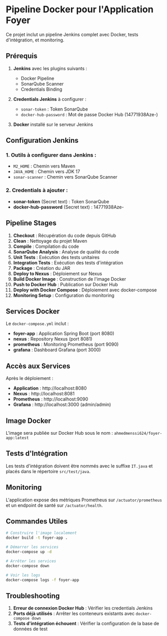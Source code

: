 # Pipeline Docker pour l'Application Foyer

Ce projet inclut un pipeline Jenkins complet avec Docker, tests d'intégration, et monitoring.

## Prérequis

1. **Jenkins** avec les plugins suivants :
   - Docker Pipeline
   - SonarQube Scanner
   - Credentials Binding

2. **Credentials Jenkins** à configurer :
   - `sonar-token` : Token SonarQube
   - `docker-hub-password` : Mot de passe Docker Hub (14771938Aze-)

3. **Docker** installé sur le serveur Jenkins

## Configuration Jenkins

### 1. Outils à configurer dans Jenkins :
- `M2_HOME` : Chemin vers Maven
- `JAVA_HOME` : Chemin vers JDK 17
- `sonar-scanner` : Chemin vers SonarQube Scanner

### 2. Credentials à ajouter :
- **sonar-token** (Secret text) : Token SonarQube
- **docker-hub-password** (Secret text) : 14771938Aze-

## Pipeline Stages

1. **Checkout** : Récupération du code depuis GitHub
2. **Clean** : Nettoyage du projet Maven
3. **Compile** : Compilation du code
4. **SonarQube Analysis** : Analyse de qualité du code
5. **Unit Tests** : Exécution des tests unitaires
6. **Integration Tests** : Exécution des tests d'intégration
7. **Package** : Création du JAR
8. **Deploy to Nexus** : Déploiement sur Nexus
9. **Build Docker Image** : Construction de l'image Docker
10. **Push to Docker Hub** : Publication sur Docker Hub
11. **Deploy with Docker Compose** : Déploiement avec docker-compose
12. **Monitoring Setup** : Configuration du monitoring

## Services Docker

Le `docker-compose.yml` inclut :

- **foyer-app** : Application Spring Boot (port 8080)
- **nexus** : Repository Nexus (port 8081)
- **prometheus** : Monitoring Prometheus (port 9090)
- **grafana** : Dashboard Grafana (port 3000)

## Accès aux Services

Après le déploiement :

- **Application** : http://localhost:8080
- **Nexus** : http://localhost:8081
- **Prometheus** : http://localhost:9090
- **Grafana** : http://localhost:3000 (admin/admin)

## Image Docker

L'image sera publiée sur Docker Hub sous le nom :
`ahmedmenssi624/foyer-app:latest`

## Tests d'Intégration

Les tests d'intégration doivent être nommés avec le suffixe `IT.java` et placés dans le répertoire `src/test/java`.

## Monitoring

L'application expose des métriques Prometheus sur `/actuator/prometheus` et un endpoint de santé sur `/actuator/health`.

## Commandes Utiles

```bash
# Construire l'image localement
docker build -t foyer-app .

# Démarrer les services
docker-compose up -d

# Arrêter les services
docker-compose down

# Voir les logs
docker-compose logs -f foyer-app
```

## Troubleshooting

1. **Erreur de connexion Docker Hub** : Vérifier les credentials Jenkins
2. **Ports déjà utilisés** : Arrêter les conteneurs existants avec `docker-compose down`
3. **Tests d'intégration échouent** : Vérifier la configuration de la base de données de test 